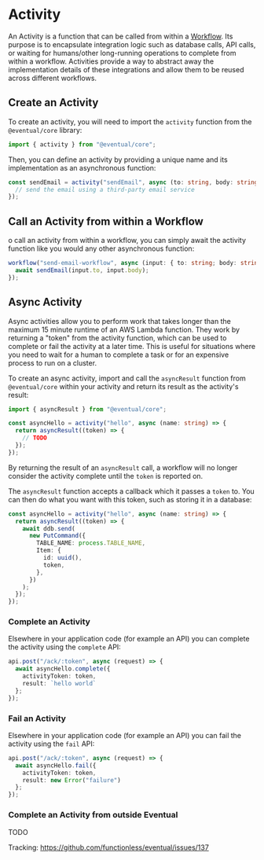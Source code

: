 # Activity

An Activity is a function that can be called from within a [Workflow](./3-workflow.md). Its purpose is to encapsulate integration logic such as database calls, API calls, or waiting for humans/other long-running operations to complete from within a workflow. Activities provide a way to abstract away the implementation details of these integrations and allow them to be reused across different workflows.

## Create an Activity

To create an activity, you will need to import the `activity` function from the `@eventual/core` library:

```ts
import { activity } from "@eventual/core";
```

Then, you can define an activity by providing a unique name and its implementation as an asynchronous function:

```ts
const sendEmail = activity("sendEmail", async (to: string, body: string) => {
  // send the email using a third-party email service
});
```

## Call an Activity from within a Workflow

o call an activity from within a workflow, you can simply await the activity function like you would any other asynchronous function:

```ts
workflow("send-email-workflow", async (input: { to: string; body: string }) => {
  await sendEmail(input.to, input.body);
});
```

## Async Activity

Async activities allow you to perform work that takes longer than the maximum 15 minute runtime of an AWS Lambda function. They work by returning a "token" from the activity function, which can be used to complete or fail the activity at a later time. This is useful for situations where you need to wait for a human to complete a task or for an expensive process to run on a cluster.

To create an async activity, import and call the `asyncResult` function from `@eventual/core` within your activity and return its result as the activity's result:

```ts
import { asyncResult } from "@eventual/core";

const asyncHello = activity("hello", async (name: string) => {
  return asyncResult((token) => {
    // TODO
  });
});
```

By returning the result of an `asyncResult` call, a workflow will no longer consider the activity complete until the `token` is reported on.

The `asyncResult` function accepts a callback which it passes a `token` to. You can then do what you want with this token, such as storing it in a database:

```ts
const asyncHello = activity("hello", async (name: string) => {
  return asyncResult((token) => {
    await ddb.send(
      new PutCommand({
        TABLE_NAME: process.TABLE_NAME,
        Item: {
          id: uuid(),
          token,
        },
      })
    );
  });
});
```

### Complete an Activity

Elsewhere in your application code (for example an API) you can complete the activity using the `complete` API:

```ts
api.post("/ack/:token", async (request) => {
  await asyncHello.complete({
    activityToken: token,
    result: `hello world`
  };
});
```

### Fail an Activity

Elsewhere in your application code (for example an API) you can fail the activity using the `fail` API:

```ts
api.post("/ack/:token", async (request) => {
  await asyncHello.fail({
    activityToken: token,
    result: new Error("failure")
  };
});
```

### Complete an Activity from outside Eventual

TODO

Tracking: https://github.com/functionless/eventual/issues/137
